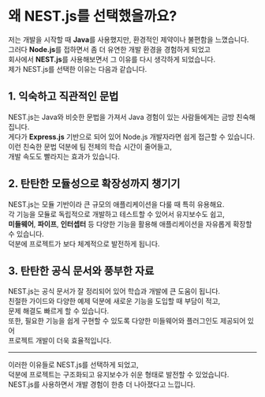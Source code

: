 # 왜 NEST.js를 선택했을까요?

저는 개발을 시작할 때 **Java**를 사용했지만, 환경적인 제약이나 불편함을 느꼈습니다.<br>
그러다 **Node.js**를 접하면서 좀 더 유연한 개발 환경을 경험하게 되었고<br>
회사에서 **NEST.js**를 사용해보면서 그 이유를 다시 생각하게 되었습니다.<br>
제가 NEST.js를 선택한 이유는 다음과 같습니다.

## 1. 익숙하고 직관적인 문법

NEST.js는 Java와 비슷한 문법을 가져서 Java 경험이 있는 사람들에게는 금방 친숙해집니다.<br>
게다가 **Express.js** 기반으로 되어 있어 Node.js 개발자라면 쉽게 접근할 수 있습니다.<br>
이런 친숙한 문법 덕분에 팀 전체의 학습 시간이 줄어들고,<br>
개발 속도도 빨라지는 효과가 있습니다.

## 2. 탄탄한 모듈성으로 확장성까지 챙기기

NEST.js는 모듈 기반이라 큰 규모의 애플리케이션을 다룰 때 특히 유용해요.<br>
각 기능을 모듈로 독립적으로 개발하고 테스트할 수 있어서 유지보수도 쉽고,<br>
**미들웨어**, **파이프**, **인터셉터** 등 다양한 기능을 활용해 애플리케이션을 자유롭게 확장할 수 있습니다.<br>
덕분에 프로젝트가 보다 체계적으로 발전하게 됩니다.

## 3. 탄탄한 공식 문서와 풍부한 자료

NEST.js는 공식 문서가 잘 정리되어 있어 학습과 개발에 큰 도움이 됩니다.<br>
친절한 가이드와 다양한 예제 덕분에 새로운 기능을 도입할 때 부담이 적고,<br>
문제 해결도 빠르게 할 수 있습니다.<br>
또한, 필요한 기능을 쉽게 구현할 수 있도록 다양한 미들웨어와 플러그인도 제공되어 있어<br>
프로젝트 개발이 더욱 효율적입니다.

---

이러한 이유들로 NEST.js를 선택하게 되었고, <br>
덕분에 프로젝트는 구조화되고 유지보수가 쉬운 형태로 발전할 수 있었습니다. <br>
NEST.js를 사용하면서 개발 경험이 한층 더 나아졌다고 느낍니다.
